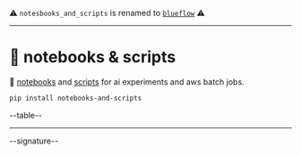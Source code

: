 ⚠️ `notesbooks_and_scripts` is renamed to [`blueflow`](https://github.com/kamangir/notebooks-and-scripts) ⚠️

---

# 📜 notebooks & scripts

📜 [notebooks](./notebooks) and [scripts](./scripts) for ai experiments and aws batch jobs.

```bash
pip install notebooks-and-scripts
```

--table--

---

--signature--